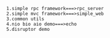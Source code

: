 	1.simple rpc framework===>rpc_server
	2.simple mvc framework===>simple_web
	3.common utils
	4.nio bio aio demo===>echo
	5.disruptor demo